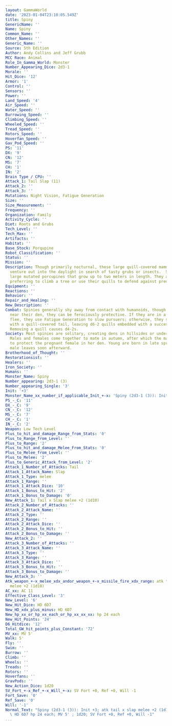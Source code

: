 ```yaml
---
layout: GammaWorld
date: '2023-01-04T23:10:05.549Z'
title: Spiny
GenericName: ''
Name: Spiny
Common_Name: ''
Other_Names: ''
Generic_Name: ''
Source: 5th Edition
Author: Andy Collins and Jeff Grubb
MCC Race: Animal
Role_In_Gamma_World: Monster
Number_Appearing_Dice: 2d3-1
Morale: ''
Hit_Dice: '12'
Armor: '1'
Control: ''
Sensors: ''
Power: ''
Land_Speed: '4'
Air_Speed: ''
Water_Speed: ''
Burrowing_Speed: ''
Climbing_Speed: ''
Wheeled_Speed: ''
Tread_Speed: ''
Rotors_Speed: ''
Hoverfan_Speed: ''
Gav_Pod_Speed: ''
PS: '11'
DX: '9'
CN: '12'
MS: '7'
CH: '1'
IN: '2'
Brain Type / CPU: ''
Attack_1: Tail Slap (11)
Attack_2: ''
Attack_3: ''
Mutations: Night Vision, Fatigue Generation
Size: ''
Size_Measurement: ''
Frequency: ''
Organization: Family
Activity_Cycle: ''
Diet: Roots and Grubs
Tech_Level: ''
Tech_Max: ''
Artifacts: ''
Habitat: ''
Base_Stock: Porqupine
Robot_Classification: ''
Status: ''
Mission: ''
Description: Though primarily nocturnal, these large quill-covered mammals occasionally
  venture out into the daylight in search of tasty grubs or insects.  Spinies are
  large mutated porcupines that grow up to two meters in length. They are slow-moving,
  preferring to climb a tree or use their quills to defend against predators.
Equipment: ''
Reactions: ''
Behavior: ''
Repair_and_Healing: ''
New_Description: ''
Combat: Spinies generally shy away from contact with humanoids, though if encountered
  near their den, they can be ferociously protective. If they are in a position to
  flee, they use Fatigue Generation to slow pursuers; otherwise, they slap opponents
  with a quill-covered tail, leaving d6-2 quills embedded with a successful attack.
  Removing a quill causes d4-2s.
Society: Most spinies are solitary, creating dens in hillsides or under fallen trees.
  Males and females come together to mate in autumn, after which the male remains
  to protect the pregnant female in her den. Young are born in late spring and the
  male leaves soon afterward.
Brotherhood_of_Thought: ''
Restorationsist: ''
Healers: ''
Iron_Society: ''
Humans: ''
Monster_Name: Spiny
Number_appearing: 2d3-1 (3)
Number_appearing_Single: '3'
Init: '+3'
Monster_Name_xx_number_if_applicable_Init_+-x: 'Spiny (2d3-1 (3)): Init +3'
PS_-_C: '11'
DX_-_C: '9'
CN_-_C: '12'
MS_-_C: '7'
CH_-_C: '1'
IN_-_C: '2'
Weapon: Low Tech Level
Plus_to_hit_and_damage_Range_from_Stats: '0'
Plus_to_Range_from_Level: ''
Plus_to_Range: '2'
Plus_to_hit_and_damage_Melee_From_Stats: '0'
Plus_to_Melee_from_Level: ''
Plus_to_Melee: '2'
Plus_to_Generic_Attack_from_Level: '2'
Attack_1_Number_of_Attacks: Tail
Attack_1_Attack_Name: Slap
Attack_1_Type: melee
Attack_1_Range: ''
Attack_1_Attack_Dice: '10'
Attack_1_Bonus_to_Hit: '2'
Attack_1_Bonus_to_Damage: '0'
New_Attack_1: Tail x Slap melee +2 (1d10)
Attack_2_Number_of_Attacks: ''
Attack_2_Attack_Name: ''
Attack_2_Type: ''
Attack_2_Range: ''
Attack_2_Attack_Dice: ''
Attack_2_Bonus_to_Hit: ''
Attack_2_Bonus_to_Damage: ''
New_Attack_2: ''
Attack_3_Number_of_Attacks: ''
Attack_3_Attack_Name: ''
Attack_3_Type: ''
Attack_3_Range: ''
Attack_3_Attack_Dice: ''
Attack_3_Bonus_to_Hit: ''
Attack_3_Bonus_to_Damage: ''
New_Attack_3: ''
Atk_weapon_+-x_melee_xdx_andor_weapon_+-x_missile_fire_xdx_range: atk tail x slap
  melee +2 (1d10)
AC_xx: AC 11
Effective_Class_Level: '3'
New_Level: '6'
New_Hit_Dice: HD 6D7
New_HD_xdx_plus_minus: HD 6D7
New_hp_xx_or_hp_xx_each_or_hp_xx_xx_xx: hp 24 each
New_Hit_Points: '24'
D6_Hitdice: '12'
Total_GW_hit_points_plus_Constant: '72'
MV_xx: MV 5'
Walk: 5'
Fly: ''
Swim: ''
Burrow: ''
Climb: ''
Wheels: ''
Treads: ''
Rotors: ''
Hoverfans: ''
GravPods: ''
New_Action_Dice: 1d20
SV_Fort_+-x_Ref_+-x_Will_+-x: SV Fort +0, Ref +0, Will -1
Fort_Save: '0'
Ref_Save: '0'
Will: '-1'
Normal_Text: "Spiny (2d3-1 (3)): Init +3; atk tail x slap melee +2 (1d10); AC 11;\
  \ HD 6D7 hp 24 each; MV 5' ; 1d20; SV Fort +0, Ref +0, Will -1"
...
```

